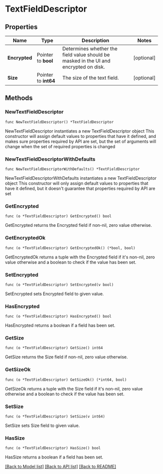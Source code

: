 # TextFieldDescriptor

## Properties

Name | Type | Description | Notes
------------ | ------------- | ------------- | -------------
**Encrypted** | Pointer to **bool** | Determines whether the field value should be masked in the UI and encrypted on disk. | [optional] 
**Size** | Pointer to **int64** | The size of the text field. | [optional] 

## Methods

### NewTextFieldDescriptor

`func NewTextFieldDescriptor() *TextFieldDescriptor`

NewTextFieldDescriptor instantiates a new TextFieldDescriptor object
This constructor will assign default values to properties that have it defined,
and makes sure properties required by API are set, but the set of arguments
will change when the set of required properties is changed

### NewTextFieldDescriptorWithDefaults

`func NewTextFieldDescriptorWithDefaults() *TextFieldDescriptor`

NewTextFieldDescriptorWithDefaults instantiates a new TextFieldDescriptor object
This constructor will only assign default values to properties that have it defined,
but it doesn't guarantee that properties required by API are set

### GetEncrypted

`func (o *TextFieldDescriptor) GetEncrypted() bool`

GetEncrypted returns the Encrypted field if non-nil, zero value otherwise.

### GetEncryptedOk

`func (o *TextFieldDescriptor) GetEncryptedOk() (*bool, bool)`

GetEncryptedOk returns a tuple with the Encrypted field if it's non-nil, zero value otherwise
and a boolean to check if the value has been set.

### SetEncrypted

`func (o *TextFieldDescriptor) SetEncrypted(v bool)`

SetEncrypted sets Encrypted field to given value.

### HasEncrypted

`func (o *TextFieldDescriptor) HasEncrypted() bool`

HasEncrypted returns a boolean if a field has been set.

### GetSize

`func (o *TextFieldDescriptor) GetSize() int64`

GetSize returns the Size field if non-nil, zero value otherwise.

### GetSizeOk

`func (o *TextFieldDescriptor) GetSizeOk() (*int64, bool)`

GetSizeOk returns a tuple with the Size field if it's non-nil, zero value otherwise
and a boolean to check if the value has been set.

### SetSize

`func (o *TextFieldDescriptor) SetSize(v int64)`

SetSize sets Size field to given value.

### HasSize

`func (o *TextFieldDescriptor) HasSize() bool`

HasSize returns a boolean if a field has been set.


[[Back to Model list]](../README.md#documentation-for-models) [[Back to API list]](../README.md#documentation-for-api-endpoints) [[Back to README]](../README.md)


